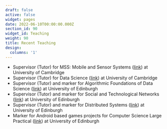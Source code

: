 ```yaml
---
draft: false
active: false
widget: pages
date: 2022-06-10T00:00:00.000Z
section_id: 90
widget_id: Teaching
weight: 90
title: Recent Teaching
design:
  columns: '1'
---
```


- Supervisor (Tutor) for MSS: Mobile and Sensor Systems ([link](https://www.cl.cam.ac.uk/teaching/2021/MobSensSys/)) at University of Cambridge
- Supervisor (Tutor) for Data Science ([link](https://www.cl.cam.ac.uk/teaching/2021/DataSci/)) at University of Cambridge
- Supervisor (Tutor) and marker for Algorithmic Foundations of Data Science ([link](http://www.drps.ed.ac.uk/19-20/dpt/cxinfr11156.htm#:~:text=Undergraduate%20Course%3A%20Algorithmic%20Foundations%20of%20Data%20Science%20(INFR11156)&text=The%20course%20aims%20to%20introduce,massive%20datasets%20of%20various%20forms)) at University of Edinburgh
- Supervisor (Tutor) and marker for Social and Technological Networks ([link](https://www.inf.ed.ac.uk/teaching/courses/stn/)) at University of Edinburgh
- Supervisor (Tutor) and marker for Distributed Systems ([link](https://www.inf.ed.ac.uk/teaching/courses/ds/)) at University of Edinburgh
- Marker for Android based games projects for Computer Science Large Practical ([link](https://www.inf.ed.ac.uk/teaching/courses/cslp/)) at University of Edinburgh
